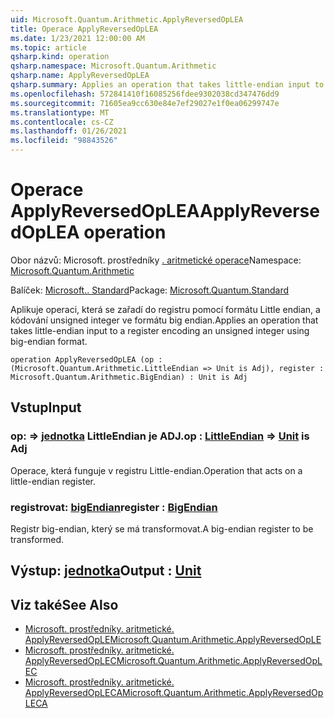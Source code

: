 ```yaml
---
uid: Microsoft.Quantum.Arithmetic.ApplyReversedOpLEA
title: Operace ApplyReversedOpLEA
ms.date: 1/23/2021 12:00:00 AM
ms.topic: article
qsharp.kind: operation
qsharp.namespace: Microsoft.Quantum.Arithmetic
qsharp.name: ApplyReversedOpLEA
qsharp.summary: Applies an operation that takes little-endian input to a register encoding an unsigned integer using big-endian format.
ms.openlocfilehash: 572841410f16085256fdee9302038cd347476dd9
ms.sourcegitcommit: 71605ea9cc630e84e7ef29027e1f0ea06299747e
ms.translationtype: MT
ms.contentlocale: cs-CZ
ms.lasthandoff: 01/26/2021
ms.locfileid: "98843526"
---
```

# <a name="applyreversedoplea-operation"></a><span data-ttu-id="6a199-102">Operace ApplyReversedOpLEA</span><span class="sxs-lookup"><span data-stu-id="6a199-102">ApplyReversedOpLEA operation</span></span>

<span data-ttu-id="6a199-103">Obor názvů: Microsoft. prostředníky [. aritmetické operace](xref:Microsoft.Quantum.Arithmetic)</span><span class="sxs-lookup"><span data-stu-id="6a199-103">Namespace: [Microsoft.Quantum.Arithmetic](xref:Microsoft.Quantum.Arithmetic)</span></span>

<span data-ttu-id="6a199-104">Balíček: [Microsoft.. Standard](https://nuget.org/packages/Microsoft.Quantum.Standard)</span><span class="sxs-lookup"><span data-stu-id="6a199-104">Package: [Microsoft.Quantum.Standard](https://nuget.org/packages/Microsoft.Quantum.Standard)</span></span>


<span data-ttu-id="6a199-105">Aplikuje operaci, která se zařadí do registru pomocí formátu Little endian, a kódování unsigned integer ve formátu big endian.</span><span class="sxs-lookup"><span data-stu-id="6a199-105">Applies an operation that takes little-endian input to a register encoding an unsigned integer using big-endian format.</span></span>

```qsharp
operation ApplyReversedOpLEA (op : (Microsoft.Quantum.Arithmetic.LittleEndian => Unit is Adj), register : Microsoft.Quantum.Arithmetic.BigEndian) : Unit is Adj
```


## <a name="input"></a><span data-ttu-id="6a199-106">Vstup</span><span class="sxs-lookup"><span data-stu-id="6a199-106">Input</span></span>

### <a name="op--littleendian--unit--is-adj"></a><span data-ttu-id="6a199-107">op: [](xref:Microsoft.Quantum.Arithmetic.LittleEndian) => [jednotka](xref:microsoft.quantum.lang-ref.unit) LittleEndian je ADJ.</span><span class="sxs-lookup"><span data-stu-id="6a199-107">op : [LittleEndian](xref:Microsoft.Quantum.Arithmetic.LittleEndian) => [Unit](xref:microsoft.quantum.lang-ref.unit)  is Adj</span></span>

<span data-ttu-id="6a199-108">Operace, která funguje v registru Little-endian.</span><span class="sxs-lookup"><span data-stu-id="6a199-108">Operation that acts on a little-endian register.</span></span>


### <a name="register--bigendian"></a><span data-ttu-id="6a199-109">registrovat: [bigEndian](xref:Microsoft.Quantum.Arithmetic.BigEndian)</span><span class="sxs-lookup"><span data-stu-id="6a199-109">register : [BigEndian](xref:Microsoft.Quantum.Arithmetic.BigEndian)</span></span>

<span data-ttu-id="6a199-110">Registr big-endian, který se má transformovat.</span><span class="sxs-lookup"><span data-stu-id="6a199-110">A big-endian register to be transformed.</span></span>



## <a name="output--unit"></a><span data-ttu-id="6a199-111">Výstup: [jednotka](xref:microsoft.quantum.lang-ref.unit)</span><span class="sxs-lookup"><span data-stu-id="6a199-111">Output : [Unit](xref:microsoft.quantum.lang-ref.unit)</span></span>



## <a name="see-also"></a><span data-ttu-id="6a199-112">Viz také</span><span class="sxs-lookup"><span data-stu-id="6a199-112">See Also</span></span>

- [<span data-ttu-id="6a199-113">Microsoft. prostředníky. aritmetické. ApplyReversedOpLE</span><span class="sxs-lookup"><span data-stu-id="6a199-113">Microsoft.Quantum.Arithmetic.ApplyReversedOpLE</span></span>](xref:Microsoft.Quantum.Arithmetic.ApplyReversedOpLE)
- [<span data-ttu-id="6a199-114">Microsoft. prostředníky. aritmetické. ApplyReversedOpLEC</span><span class="sxs-lookup"><span data-stu-id="6a199-114">Microsoft.Quantum.Arithmetic.ApplyReversedOpLEC</span></span>](xref:Microsoft.Quantum.Arithmetic.ApplyReversedOpLEC)
- [<span data-ttu-id="6a199-115">Microsoft. prostředníky. aritmetické. ApplyReversedOpLECA</span><span class="sxs-lookup"><span data-stu-id="6a199-115">Microsoft.Quantum.Arithmetic.ApplyReversedOpLECA</span></span>](xref:Microsoft.Quantum.Arithmetic.ApplyReversedOpLECA)